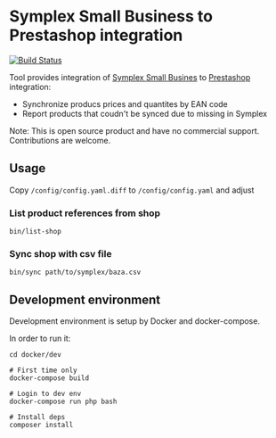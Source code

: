 # Symplex Small Business to Prestashop integration

[![Build Status](https://travis-ci.org/athlan/symplex-prestashop.svg?branch=master)](https://travis-ci.org/athlan/symplex-prestashop)

Tool provides integration of [Symplex Small Busines](http://symplex.com.pl) to [Prestashop](https://www.prestashop.com) integration:

* Synchronize producs prices and quantites by EAN code
* Report products that coudn't be synced due to missing in Symplex

Note: This is open source product and have no commercial support. Contributions are welcome.

## Usage

Copy `/config/config.yaml.diff` to `/config/config.yaml` and adjust

### List product references from shop

```
bin/list-shop
```

### Sync shop with csv file
```
bin/sync path/to/symplex/baza.csv
```

## Development environment

Development environment is setup by Docker and docker-compose.

In order to run it:

```
cd docker/dev

# First time only
docker-compose build

# Login to dev env
docker-compose run php bash

# Install deps
composer install
```
